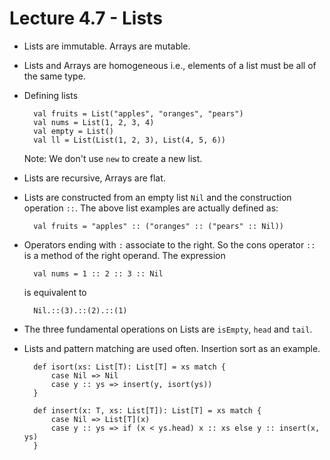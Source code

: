 # Lecture 4.7 - Lists

- Lists are immutable. Arrays are mutable.

- Lists and Arrays are homogeneous i.e., elements of a list must be all of the same type.

- Defining lists
    
        val fruits = List("apples", "oranges", "pears")
        val nums = List(1, 2, 3, 4)
        val empty = List()
        val ll = List(List(1, 2, 3), List(4, 5, 6))
        
  Note: We don't use `new` to create a new list.

- Lists are recursive, Arrays are flat.

- Lists are constructed from an empty list `Nil` and the construction operation `::`. The above list examples are actually defined as:

        val fruits = "apples" :: ("oranges" :: ("pears" :: Nil))

- Operators ending with `:` associate to the right. So the cons operator `::` is a method of the right operand. The expression
        
        val nums = 1 :: 2 :: 3 :: Nil
        
  is equivalent to
  
        Nil.::(3).::(2).::(1)
        
- The three fundamental operations on Lists are `isEmpty`, `head` and `tail`.

- Lists and pattern matching are used often. Insertion sort as an example. 

        def isort(xs: List[T): List[T] = xs match {
            case Nil => Nil
            case y :: ys => insert(y, isort(ys))
        }
        
        def insert(x: T, xs: List[T]): List[T] = xs match {
            case Nil => List[T](x)
            case y :: ys => if (x < ys.head) x :: xs else y :: insert(x, ys)
        }